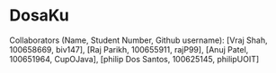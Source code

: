 # DosaKu
Collaborators (Name, Student Number, Github username): 
[Vraj Shah, 100658669, biv147], 
[Raj Parikh, 100655911, rajP99], 
[Anuj Patel, 100651964, CupOJava], 
[philip Dos Santos, 100625145, philipUOIT]


          
               

